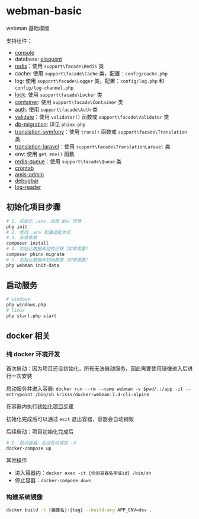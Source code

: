 # webman-basic

webman 基础模版

支持组件：

- [console](https://www.workerman.net/doc/webman/plugin/console.html)
- database: [eloquent](https://learnku.com/docs/laravel/8.x/eloquent/9400)
- [redis](https://www.workerman.net/doc/webman/db/redis.html)：使用 `support\facade\Redis` 类
- cache: 使用 `support\facade\Cache` 类，配置：`config/cache.php`
- log: 使用 `support\facade\Logger` 类，配置：`config/log.php` 和 `config/log-channel.php`
- [lock](https://www.workerman.net/plugin/55): 使用 `support\facade\Locker` 类
- [container](https://laravel.com/docs/8.x/container): 使用 `support\facade\Container` 类
- [auth](https://www.workerman.net/plugin/54): 使用 `support\facade\Auth` 类
- [validate](https://laravel.com/docs/8.x/validation)：使用 `validator()` 函数或 `support\facade\Validator` 类
- [db-migration](https://github.com/cakephp/phinx): 详见 `phinx.php`
- [translation-symfony](https://www.workerman.net/doc/webman/components/translation.html)：使用 `trans()` 函数或 `support\facade\Translation` 类
- [translation-laravel](https://laravel.com/docs/8.x/localization)：使用 `support\facade\TranslationLaravel` 类
- env: 使用 `get_env()` 函数
- [redis-queue](https://www.workerman.net/doc/webman/queue/redis.html)：使用 `support\facade\Queue` 类
- [crontab](https://www.workerman.net/doc/webman/components/crontab.html)
- [amis-admin](https://github.com/krissss/webman-amis-admin)
- [debugbar](https://github.com/krissss/webman-debugbar)
- [log-reader](https://github.com/krissss/webman-log-reader)

## 初始化项目步骤

```bash
# 1. 初始化 .env，选择 dev 环境
php init
# 2. 修改 .env 配置适配本机
# 3. 安装依赖
composer install
# 4. 初始化数据库结构迁移（如果需要）
composer phinx migrate
# 5. 初始化数据库初始数据（如果需要）
php webman init-data
```

## 启动服务

```bash
# windows
php windows.php
# linux
php start.php start
```


## docker 相关

### 纯 docker 环境开发

首次启动：因为项目还没初始化，所有无法启动服务，因此需要使用镜像进入后进行一次安装

启动服务并进入容器: `docker run --rm --name webman -v $pwd/.:/app -it --entrypoint /bin/sh krisss/docker-webman:7.4-cli-alpine`

在容器内执行[初始化项目步骤](#初始化项目步骤)

初始化完成后可以通过 `exit` 退出容器，容器会自动销毁

后续启动：项目初始化完成后

```bash
# 1. 启动容器，后台启动请加 -d
docker-compose up
```

其他操作

- 进入容器内：`docker exec -it {你的容器名字或id} /bin/sh`
- 停止容器：`docker-compose down`

### 构建系统镜像

```bash
docker build -t {镜像名}:{tag} --build-arg APP_ENV=dev .
```
